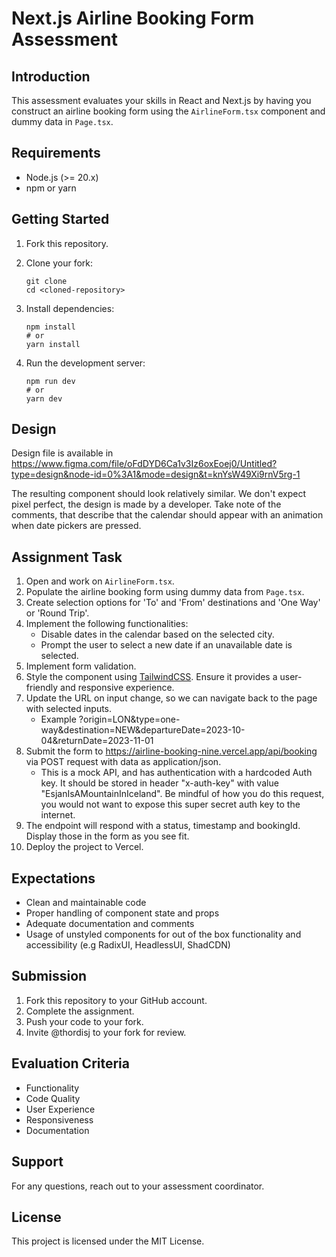 # Next.js Airline Booking Form Assessment

## Introduction

This assessment evaluates your skills in React and Next.js by having you construct an airline booking form using the `AirlineForm.tsx` component and dummy data in `Page.tsx`.

## Requirements

- Node.js (>= 20.x)
- npm or yarn

## Getting Started

1. Fork this repository.

2. Clone your fork:

   ```shell
   git clone
   cd <cloned-repository>
   ```

3. Install dependencies:

   ```shell
   npm install
   # or
   yarn install
   ```

4. Run the development server:
   ```shell
   npm run dev
   # or
   yarn dev
   ```

## Design

Design file is available in https://www.figma.com/file/oFdDYD6Ca1v3Iz6oxEoej0/Untitled?type=design&node-id=0%3A1&mode=design&t=knYsW49Xi9rnV5rg-1

The resulting component should look relatively similar. We don't expect pixel perfect, the design is made by a developer. Take note of the comments, that describe that the calendar should appear with an animation when date pickers are pressed.

## Assignment Task

1. Open and work on `AirlineForm.tsx`.
2. Populate the airline booking form using dummy data from `Page.tsx`.
3. Create selection options for 'To' and 'From' destinations and 'One Way' or 'Round Trip'.
4. Implement the following functionalities:
   - Disable dates in the calendar based on the selected city.
   - Prompt the user to select a new date if an unavailable date is selected.
5. Implement form validation.
6. Style the component using [TailwindCSS](https://tailwindcss.com/). Ensure it provides a user-friendly and responsive experience.
7. Update the URL on input change, so we can navigate back to the page with selected inputs.
   - Example ?origin=LON&type=one-way&destination=NEW&departureDate=2023-10-04&returnDate=2023-11-01 
9. Submit the form to https://airline-booking-nine.vercel.app/api/booking via POST request with data as application/json.
    - This is a mock API, and has authentication with a hardcoded Auth key. It should be stored in header "x-auth-key" with value "EsjanIsAMountainInIceland". Be mindful of how you do this request, you would not want to expose this super secret auth key to the internet.
12. The endpoint will respond with a status, timestamp and bookingId. Display those in the form as you see fit.
13. Deploy the project to Vercel.

## Expectations

- Clean and maintainable code
- Proper handling of component state and props
- Adequate documentation and comments
- Usage of unstyled components for out of the box functionality and accessibility (e.g RadixUI, HeadlessUI, ShadCDN)

## Submission

1. Fork this repository to your GitHub account.
2. Complete the assignment.
3. Push your code to your fork.
4. Invite @thordisj to your fork for review.

## Evaluation Criteria

- Functionality
- Code Quality
- User Experience
- Responsiveness
- Documentation

## Support

For any questions, reach out to your assessment coordinator.

## License

This project is licensed under the MIT License.
